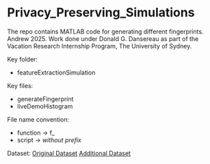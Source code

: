 # Privacy_Preserving_Simulations

The repo contains MATLAB code for generating different fingerprints. Andrew 2025. Work done under Donald G. Dansereau as part of the Vacation Research Internship Program, The University of Sydney.

Key folder: 
- featureExtractionSimulation

Key files: 
- generateFingerprint
- liveDemoHistogram

File name convention:
- function -> f_
- script -> *without prefix*

Dataset:
[Original Dataset](https://drive.google.com/file/d/13gJZODgmu5-J6e-ORR_-c9Mou6VAmvAI/view)
[Additional Dataset](https://drive.google.com/drive/folders/1tdgCnl6CfOZeTiFL9q5yj0tCzVpMfqH6?usp=sharing)
